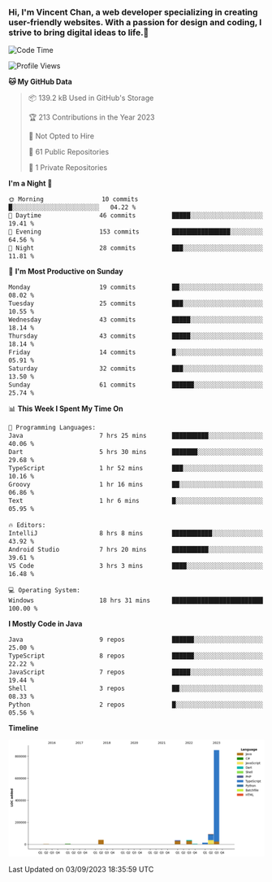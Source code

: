 ### Hi, I'm Vincent Chan, a web developer specializing in creating user-friendly websites. With a passion for design and coding, I strive to bring digital ideas to life.👋

<!--
**hkvincent/hkvincent** is a ✨ _special_ ✨ repository because its `README.md` (this file) appears on your GitHub profile.

Here are some ideas to get you started:

- 🔭 I’m currently working on ...
- 🌱 I’m currently learning ...
- 👯 I’m looking to collaborate on ...
- 🤔 I’m looking for help with ...
- 💬 Ask me about ...
- 📫 How to reach me: ...
- 😄 Pronouns: ...
- ⚡ Fun fact: ...
-->
<!--START_SECTION:waka-->
![Code Time](http://img.shields.io/badge/Code%20Time-344%20hrs%2052%20mins-blue)

![Profile Views](http://img.shields.io/badge/Profile%20Views-0-blue)

**🐱 My GitHub Data** 

> 📦 139.2 kB Used in GitHub's Storage 
 > 
> 🏆 213 Contributions in the Year 2023
 > 
> 🚫 Not Opted to Hire
 > 
> 📜 61 Public Repositories 
 > 
> 🔑 1 Private Repositories 
 > 
**I'm a Night 🦉** 

```text
🌞 Morning                10 commits          █░░░░░░░░░░░░░░░░░░░░░░░░   04.22 % 
🌆 Daytime                46 commits          █████░░░░░░░░░░░░░░░░░░░░   19.41 % 
🌃 Evening                153 commits         ████████████████░░░░░░░░░   64.56 % 
🌙 Night                  28 commits          ███░░░░░░░░░░░░░░░░░░░░░░   11.81 % 
```
📅 **I'm Most Productive on Sunday** 

```text
Monday                   19 commits          ██░░░░░░░░░░░░░░░░░░░░░░░   08.02 % 
Tuesday                  25 commits          ███░░░░░░░░░░░░░░░░░░░░░░   10.55 % 
Wednesday                43 commits          █████░░░░░░░░░░░░░░░░░░░░   18.14 % 
Thursday                 43 commits          █████░░░░░░░░░░░░░░░░░░░░   18.14 % 
Friday                   14 commits          █░░░░░░░░░░░░░░░░░░░░░░░░   05.91 % 
Saturday                 32 commits          ███░░░░░░░░░░░░░░░░░░░░░░   13.50 % 
Sunday                   61 commits          ██████░░░░░░░░░░░░░░░░░░░   25.74 % 
```


📊 **This Week I Spent My Time On** 

```text
💬 Programming Languages: 
Java                     7 hrs 25 mins       ██████████░░░░░░░░░░░░░░░   40.06 % 
Dart                     5 hrs 30 mins       ███████░░░░░░░░░░░░░░░░░░   29.68 % 
TypeScript               1 hr 52 mins        ███░░░░░░░░░░░░░░░░░░░░░░   10.16 % 
Groovy                   1 hr 16 mins        ██░░░░░░░░░░░░░░░░░░░░░░░   06.86 % 
Text                     1 hr 6 mins         █░░░░░░░░░░░░░░░░░░░░░░░░   05.95 % 

🔥 Editors: 
IntelliJ                 8 hrs 8 mins        ███████████░░░░░░░░░░░░░░   43.92 % 
Android Studio           7 hrs 20 mins       ██████████░░░░░░░░░░░░░░░   39.61 % 
VS Code                  3 hrs 3 mins        ████░░░░░░░░░░░░░░░░░░░░░   16.48 % 

💻 Operating System: 
Windows                  18 hrs 31 mins      █████████████████████████   100.00 % 
```

**I Mostly Code in Java** 

```text
Java                     9 repos             ██████░░░░░░░░░░░░░░░░░░░   25.00 % 
TypeScript               8 repos             ██████░░░░░░░░░░░░░░░░░░░   22.22 % 
JavaScript               7 repos             █████░░░░░░░░░░░░░░░░░░░░   19.44 % 
Shell                    3 repos             ██░░░░░░░░░░░░░░░░░░░░░░░   08.33 % 
Python                   2 repos             █░░░░░░░░░░░░░░░░░░░░░░░░   05.56 % 
```



**Timeline**

![Lines of Code chart](https://raw.githubusercontent.com/hkvincent/hkvincent/main/assets/bar_graph.png)


 Last Updated on 03/09/2023 18:35:59 UTC
<!--END_SECTION:waka-->
